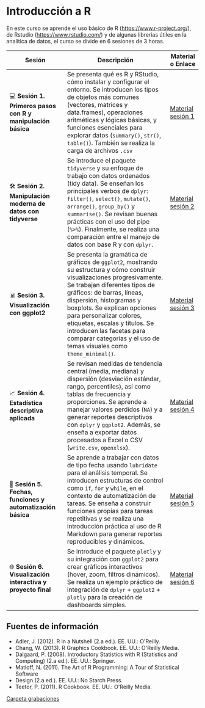 # Introducción a R

En este curso se aprende el uso básico de R (https://www.r-project.org/), de Rstudio (https://www.rstudio.com/) y de algunas librerias útiles en la analitica de datos, el curso se divide en 6 sesiones de 3 horas.



| Sesión | Descripción | Material o Enlace |
|--------|-------------|-------------------|
| 💻 **Sesión 1. Primeros pasos con R y manipulación básica** | Se presenta qué es R y RStudio, cómo instalar y configurar el entorno. Se introducen los tipos de objetos más comunes (vectores, matrices y data.frames), operaciones aritméticas y lógicas básicas, y funciones esenciales para explorar datos (`summary()`, `str()`, `table()`). También se realiza la carga de archivos `.csv`  | [Material sesión 1](https://wilsonsr.shinyapps.io/Introduccion_R/) |
| 🛠️ **Sesión 2. Manipulación moderna de datos con tidyverse** | Se introduce el paquete `tidyverse` y su enfoque de trabajo con datos ordenados (tidy data). Se enseñan los principales verbos de `dplyr`: `filter()`, `select()`, `mutate()`, `arrange()`, `group_by()` y `summarise()`. Se revisan buenas prácticas con el uso del pipe (`%>%`). Finalmente, se realiza una comparación entre el manejo de datos con base R y con `dplyr`. | [Material sesión 2](https://wilsonsr.shinyapps.io/manejo_de_datos_shiny/) |
| 📊 **Sesión 3. Visualización con ggplot2** | Se presenta la gramática de gráficos de `ggplot2`, mostrando su estructura y cómo construir visualizaciones progresivamente. Se trabajan diferentes tipos de gráficos: de barras, líneas, dispersión, histogramas y boxplots. Se explican opciones para personalizar colores, etiquetas, escalas y títulos. Se introducen las facetas para comparar categorías y el uso de temas visuales como `theme_minimal()`. | [Material sesión 3](#) |
| 📈 **Sesión 4. Estadística descriptiva aplicada** | Se revisan medidas de tendencia central (media, mediana) y dispersión (desviación estándar, rango, percentiles), así como tablas de frecuencia y proporciones. Se aprende a manejar valores perdidos (`NA`) y a generar reportes descriptivos con `dplyr` y `ggplot2`. Además, se enseña a exportar datos procesados a Excel o CSV (`write.csv`, `openxlsx`).  | [Material sesión 4](#) |
| 📆 **Sesión 5. Fechas, funciones y automatización básica** | Se aprende a trabajar con datos de tipo fecha usando `lubridate` para el análisis temporal. Se introducen estructuras de control como `if`, `for` y `while`, en el contexto de automatización de tareas. Se enseña a construir funciones propias para tareas repetitivas y se realiza una introducción práctica al uso de R Markdown para generar reportes reproducibles y dinámicos. | [Material sesión 5](#) |
| 🌐 **Sesión 6. Visualización interactiva y proyecto final** | Se introduce el paquete `plotly` y su integración con `ggplot2` para crear gráficos interactivos (hover, zoom, filtros dinámicos). Se realiza un ejemplo práctico de integración de `dplyr` + `ggplot2` + `plotly` para la creación de dashboards simples. | [Material sesión 6](#) |



## Fuentes de información
 - Adler, J. (2012). R in a Nutshell (2.a ed.). EE. UU.: O'Reilly.
 - Chang, W. (2013). R Graphics Cookbook. EE. UU.: O'Reilly Media.
 - Dalgaard, P. (2008). Introductory Statistics with R (Statistics and Computing)
(2.a ed.). EE. UU.: Springer.
- Matloff, N. (2011). The Art of R Programming: A Tour of Statistical Software
- Design (2.a ed.). EE. UU.: No Starch Press.
- Teetor, P. (2011). R Cookbook. EE. UU.: O'Reilly Media.

[Carpeta grabaciones](https://drive.google.com/drive/folders/1SIe_j4hw_fZjlNysLKyUEa5XkK5SIuwt?usp=sharing)
